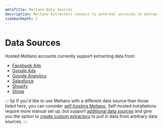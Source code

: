 ```yaml
---
metaTitle: Meltano Data Sources
description: Meltano Extractors connect to external services to extract for analysis.
sidebarDepth: 2
---
```


# Data Sources

Hosted Meltano accounts currently support extracting data from:

* [Facebook Ads](/plugins/extractors/facebook.html)
* [Google Ads](/plugins/extractors/adwords.html)
* [Google Analytics](/plugins/extractors/google-analytics.html)
* [Salesforce](/plugins/extractors/salesforce.html)
* [Shopify](/plugins/extractors/shopify.html)
* [Stripe](/plugins/extractors/stripe.html)

::: tip
If you'd like to use Meltano with a different data source than those listed here, you can consider [self-hosting Meltano](/developer-tools/self-hosted-installation.md). Self-hosted installations require more manual set up, but support [additional data sources](/plugins/extractors/) and give you the option to [create custom extractors](/tutorials/create-a-custom-extractor.html) to pull in data from arbitrary data sources.
:::
